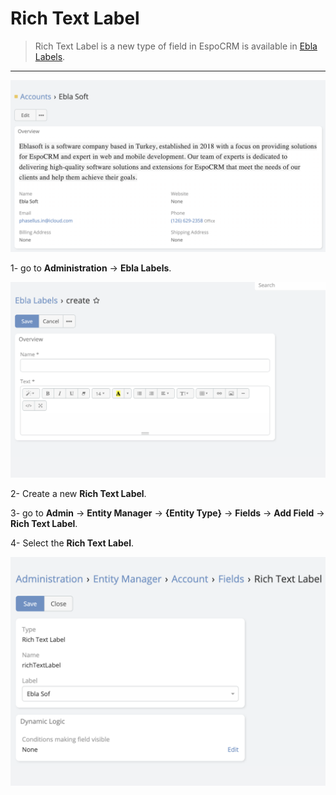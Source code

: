 # Rich Text Label

> Rich Text Label is a new type of field in EspoCRM is available
> in  [Ebla Labels](https://www.eblasoft.com.tr/espocrm-extension-page/labels-cells).
---

![rich-text-label](../../_static/images/extensions/labels-cells/rich-text-label.png)

1- go to **Administration** -> **Ebla Labels**.

![rich-text-label](../../_static/images/extensions/labels-cells/rich-text-label-op.png)

2- Create a new **Rich Text Label**.

3- go to **Admin** -> **Entity Manager** -> **{Entity Type}** -> **Fields** -> **Add Field** -> **Rich Text Label**.

4- Select the **Rich Text Label**.

![rich-text-label](../../_static/images/extensions/labels-cells/rich-text-label-op2.png)